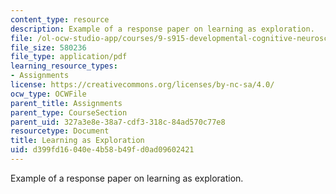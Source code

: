 ```yaml
---
content_type: resource
description: Example of a response paper on learning as exploration.
file: /ol-ocw-studio-app/courses/9-s915-developmental-cognitive-neuroscience-spring-2012/d399fd16040e4b58b49fd0ad09602421_MIT9_S915S12_sample_wk9.pdf
file_size: 580236
file_type: application/pdf
learning_resource_types:
- Assignments
license: https://creativecommons.org/licenses/by-nc-sa/4.0/
ocw_type: OCWFile
parent_title: Assignments
parent_type: CourseSection
parent_uid: 327a3e8e-38a7-cdf3-318c-84ad570c77e8
resourcetype: Document
title: Learning as Exploration
uid: d399fd16-040e-4b58-b49f-d0ad09602421
---
```

Example of a response paper on learning as exploration.